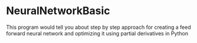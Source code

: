 # NeuralNetworkBasic
 This program would tell you about step by step approach for creating a feed forward neural network and optimizing it using partial derivatives in Python
